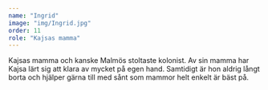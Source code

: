```yaml
---
name: "Ingrid"
image: "img/Ingrid.jpg"
order: 11
role: "Kajsas mamma"
---
```

Kajsas mamma och kanske Malmös stoltaste kolonist. Av sin mamma har Kajsa lärt sig att klara av mycket på egen hand. Samtidigt är hon aldrig långt borta och hjälper gärna till med sånt som mammor helt enkelt är bäst på.

